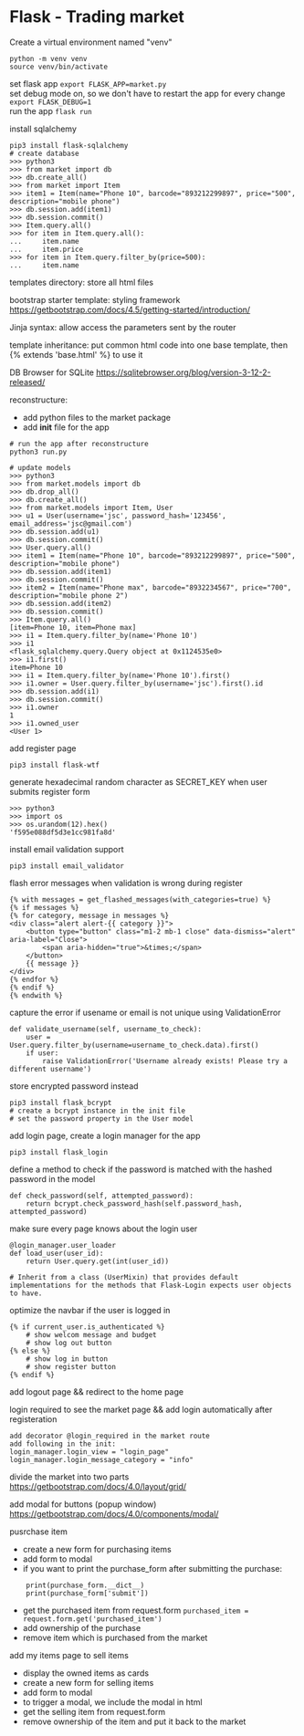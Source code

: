 # Flask - Trading market
Create a virtual environment named "venv"
```
python -m venv venv
source venv/bin/activate
```

set flask app
`export FLASK_APP=market.py` \
set debug mode on, so we don't have to restart the app for every change
`export FLASK_DEBUG=1` \
run the app
`flask run`

install sqlalchemy
```
pip3 install flask-sqlalchemy
# create database
>>> python3
>>> from market import db
>>> db.create_all()
>>> from market import Item
>>> item1 = Item(name="Phone 10", barcode="893212299897", price="500", description="mobile phone")
>>> db.session.add(item1)
>>> db.session.commit()
>>> Item.query.all()
>>> for item in Item.query.all():
...     item.name
...     item.price
>>> for item in Item.query.filter_by(price=500):
...     item.name
```

templates directory: store all html files

bootstrap starter template: styling framework
https://getbootstrap.com/docs/4.5/getting-started/introduction/

Jinja syntax: allow access the parameters sent by the router

template inheritance: put common html code into one base template, then {% extends 'base.html' %} to use it

DB Browser for SQLite
https://sqlitebrowser.org/blog/version-3-12-2-released/

reconstructure:
- add python files to the market package
- add __init__ file for the app
```
# run the app after reconstructure
python3 run.py

# update models
>>> python3
>>> from market.models import db
>>> db.drop_all()
>>> db.create_all()
>>> from market.models import Item, User
>>> u1 = User(username='jsc', password_hash='123456', email_address='jsc@gmail.com')
>>> db.session.add(u1)
>>> db.session.commit()
>>> User.query.all()
>>> item1 = Item(name="Phone 10", barcode="893212299897", price="500", description="mobile phone")
>>> db.session.add(item1)
>>> db.session.commit()
>>> item2 = Item(name="Phone max", barcode="8932234567", price="700", description="mobile phone 2")
>>> db.session.add(item2)
>>> db.session.commit()
>>> Item.query.all()
[item=Phone 10, item=Phone max]
>>> i1 = Item.query.filter_by(name='Phone 10')
>>> i1
<flask_sqlalchemy.query.Query object at 0x1124535e0>
>>> i1.first()
item=Phone 10
>>> i1 = Item.query.filter_by(name='Phone 10').first()
>>> i1.owner = User.query.filter_by(username='jsc').first().id
>>> db.session.add(i1)
>>> db.session.commit()
>>> i1.owner
1
>>> i1.owned_user
<User 1>
```

add register page
```
pip3 install flask-wtf
```

generate hexadecimal random character as SECRET_KEY when user submits register form
```
>>> python3
>>> import os
>>> os.urandom(12).hex()
'f595e088df5d3e1cc981fa8d'
```

install email validation support
```
pip3 install email_validator
```

flash error messages when validation is wrong during register
```
{% with messages = get_flashed_messages(with_categories=true) %}
{% if messages %}
{% for category, message in messages %}
<div class="alert alert-{{ category }}">
    <button type="button" class="m1-2 mb-1 close" data-dismiss="alert" aria-label="Close">
        <span aria-hidden="true">&times;</span>
    </button>
    {{ message }}
</div>
{% endfor %}
{% endif %}
{% endwith %}
```

capture the error if usename or email is not unique using ValidationError
```
def validate_username(self, username_to_check):
    user = User.query.filter_by(username=username_to_check.data).first()
    if user:
        raise ValidationError('Username already exists! Please try a different username')

```

store encrypted password instead
```
pip3 install flask_bcrypt
# create a bcrypt instance in the init file
# set the password property in the User model
```

add login page, create a login manager for the app
```
pip3 install flask_login
```

define a method to check if the password is matched with the hashed password in the model
```
def check_password(self, attempted_password):
    return bcrypt.check_password_hash(self.password_hash, attempted_password)
```

make sure every page knows about the login user
```
@login_manager.user_loader
def load_user(user_id):
    return User.query.get(int(user_id))

# Inherit from a class (UserMixin) that provides default implementations for the methods that Flask-Login expects user objects to have.
```

optimize the navbar if the user is logged in
```
{% if current_user.is_authenticated %}
    # show welcom message and budget
    # show log out button
{% else %}
    # show log in button
    # show register button
{% endif %}
```

add logout page && redirect to the home page

login required to see the market page && add login automatically after registeration
```
add decorator @login_required in the market route
add following in the init:
login_manager.login_view = "login_page"
login_manager.login_message_category = "info"
```

divide the market into two parts
https://getbootstrap.com/docs/4.0/layout/grid/

add modal for buttons (popup window)
https://getbootstrap.com/docs/4.0/components/modal/

pusrchase item
- create a new form for purchasing items
- add form to modal
- if you want to print the purchase_form after submitting the purchase:
```
    print(purchase_form.__dict__)
    print(purchase_form['submit'])
```
- get the purchased item from request.form
    `purchased_item = request.form.get('purchased_item')`
- add ownership of the purchase
- remove item which is purchased from the market

add my items page to sell items
- display the owned items as cards
- create a new form for selling items
- add form to modal
- to trigger a modal, we include the modal in html
- get the selling item from request.form
- remove ownership of the item and put it back to the market



